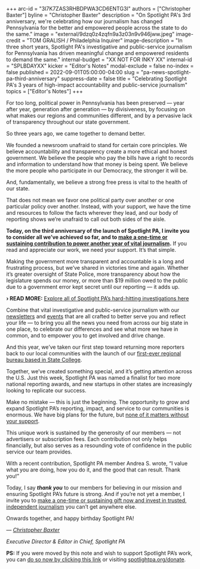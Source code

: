 +++
arc-id = "3I7K7ZAS3RHBDPWA3CD6ENTG3I"
authors = ["Christopher Baxter"]
byline = "Christopher Baxter"
description = "On Spotlight PA's 3rd anniversary, we're celebrating how our journalism has changed Pennsylvania for the better and empowered people across the state to do the same."
image = "external/9dzq0z4zqfn9a3z03n9v946jww.jpeg"
image-credit = "TOM GRALISH / Philadelphia Inquirer"
image-description = "In three short years, Spotlight PA's investigative and public-service journalism for Pennsylvania has driven meaningful change and empowered residents to demand the same."
internal-budget = "XX NOT FOR INKY XX"
internal-id = "SPLBDAYXX"
kicker = "Editor's Notes"
modal-exclude = false
no-index = false
published = 2022-09-01T05:00:00-04:00
slug = "pa-news-spotlight-pa-third-anniversary"
suppress-date = false
title = "Celebrating Spotlight PA's 3 years of high-impact accountability and public-service journalism"
topics = ["Editor's Notes"]
+++

For too long, political power in Pennsylvania has been preserved — year after year, generation after generation — by divisiveness, by focusing on what makes our regions and communities different, and by a pervasive lack of transparency throughout our state government.

So three years ago, we came together to demand better.

We founded a newsroom unafraid to stand for certain core principles. We believe accountability and transparency create a more ethical and honest government. We believe the people who pay the bills have a right to records and information to understand how that money is being spent. We believe the more people who participate in our Democracy, the stronger it will be.

And, fundamentally, we believe a strong free press is vital to the health of our state.

That does not mean we favor one political party over another or one particular policy over another. Instead, with your support, we have the time and resources to follow the facts wherever they lead, and our body of reporting shows we’re unafraid to call out both sides of the aisle.

<b>Today, on the third anniversary of the launch of Spotlight PA, I invite you to consider all we’ve achieved so far, and to </b><a href="/donate?campaign=701Dn000000YgopIAC"><b>make a one-time or sustaining contribution to power another year of vital journalism</b></a><b>.</b> If you read and appreciate our work, we need your support. It’s that simple.

<script src="https://www.spotlightpa.org/embed.js" async></script><div data-spl-embed-version="1" data-spl-src="https://www.spotlightpa.org/embeds/donate/?cta_text=SEND%20A%20BIRTHDAY%20GIFT&eyebrow_text=SPOTLIGHT%20PA'S%203RD%20ANNIVERSARY&teaser_text=Help%20expand%20Spotlight%20PA's%20vital%20investigative%20and%20public-service%20journalism%20by%20making%20a%20contribution%20of%20any%20amount%20now."></div>

Making the government more transparent and accountable is a long and frustrating process, but we’ve shared in victories time and again. Whether it’s greater oversight of State Police, more transparency about how the legislature spends our money, or more than $19 million owed to the public due to a government error kept secret until our reporting — it adds up.

<b>› READ MORE:</b> <a href="http://spotlightpa.org/investigations">Explore all of Spotlight PA’s hard-hitting investigations here</a>

Combine that vital investigative and public-service journalism with our <a href="http://spotlightpa.org/newsletters">newsletters</a> and <a href="http://spotlightpa.org/events">events</a> that are all crafted to better serve you and reflect your life — to bring you all the news you need from across our big state in one place, to celebrate our differences and see what more we have in common, and to empower you to get involved and drive change.

And this year, we’ve taken our first step toward returning more reporters back to our local communities with the launch of our <a href="http://spotlightpa.org/statecollege">first-ever regional bureau based in State College</a>.

Together, we’ve created something special, and it’s getting attention across the U.S. Just this week, Spotlight PA was named a finalist for two more national reporting awards, and new startups in other states are increasingly looking to replicate our success.

Make no mistake — this is just the beginning. The opportunity to grow and expand Spotlight PA’s reporting, impact, and service to our communities is enormous. We have big plans for the future, but <a href="/donate?campaign=701Dn000000YgopIAC">none of it matters without your support</a>.

This unique work is sustained by the generosity of our members — not advertisers or subscription fees. Each contribution not only helps financially, but also serves as a resounding vote of confidence in the public service our team provides.

With a recent contribution, Spotlight PA member Andrea S. wrote, “I value what you are doing, how you do it, and the good that can result. Thank you!”

Today, I say <i><b>thank you</b></i> to our members for believing in our mission and ensuring Spotlight PA’s future is strong. And if you’re not yet a member, I invite you to <a href="/donate?campaign=701Dn000000YgopIAC">make a one-time or sustaining gift now and invest in trusted, independent journalism</a> you can’t get anywhere else.

Onwards together, and happy birthday Spotlight PA!

<i>— </i><a href="mailto:cbaxter@spotlightpa.org" target="_blank"><i>Christopher Baxter</i></a>

<i>Executive Director &amp; Editor in Chief, Spotlight PA</i>

<b>PS:</b> If you were moved by this note and wish to support Spotlight PA’s work, you can <a href="/donate?campaign=701Dn000000YgopIAC">do so now by clicking this link</a> or visiting <a href="//spotlightpa.org/donate" target="_blank">spotlightpa.org/donate</a>.

<script src="https://www.spotlightpa.org/embed.js" async></script><div data-spl-embed-version="1" data-spl-src="https://www.spotlightpa.org/embeds/newsletter/"></div>
